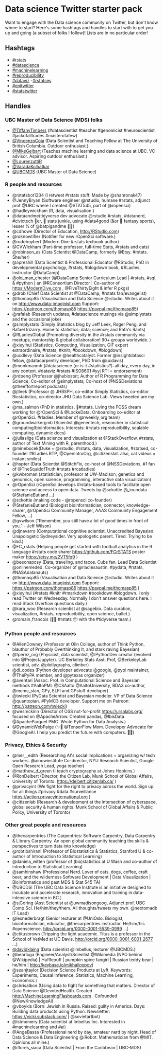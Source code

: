 # Data science Twitter starter pack

Want to engage with the  Data science community on Twitter, but don't know where to start? Here's some hashtags and handles to start with to get you up and going (a subset of folks I follow)! Lists are in no particular order!

## Hashtags
- [#rstats](https://twitter.com/search?f=tweets&vertical=default&q=%23rstats&src=typd)
- [#datascience](https://twitter.com/search?f=tweets&vertical=news&q=%23datascience&src=typd)
- [#machinelearning](https://twitter.com/search?f=tweets&q=%23machinelearning&src=typd)
- [#reproducibility](https://twitter.com/search?f=tweets&q=%23reproducibility&src=typd)
- [#dataviz](https://twitter.com/search?f=tweets&vertical=default&q=%23dataviz&src=typd)
 -[#rstatses](https://twitter.com/search?f=tweets&vertical=default&q=%23rstates&src=typd)
- [#epitwitter](https://twitter.com/search?f=tweets&vertical=default&q=%23epitwitter&src=typd)
- [#statstwitter](https://twitter.com/hashtag/statstwitter?f=tweets&vertical=default&src=hash)

## Handles

### UBC Master of Data Science (MDS) folks
- [@TiffanyTimbers](https://twitter.com/TiffanyTimbers) (#datascientist #teacher #genomicist #neuroscientist #jackofalltrades #masterofafew)
- [@VincenzoCoia](https://twitter.com/VincenzoCoia) (Data Scientist and Teaching Fellow at The University of British Columbia. Outdoor enthusiast.)
- [@MikeGelbart](https://twitter.com/MikeGelbart) (Teaches machine learning and data science at UBC. VC advisor. Aspiring outdoor enthusiast.)
- [@LourenzuttiR](https://twitter.com/LourenzuttiR) 
- [@VaradaKolhatkar](https://twitter.com/VaradaKolhatkar) 
- [@UBCMDS](https://twitter.com/UBCMDS) (UBC Master of Data Science)

### R people and resources
- @rstatsbot1234 (I retweet #rstats stuff. Made by @shahronak47)
- @JennyBryan (Software engineer @rstudio, humane #rstats, adjunct prof @UBC where I created @STAT545, part of @ropensci)
- @hadleywickham (R, data, visualisation.)
- @dataandme(tidyverse dev advocate @rstudio #rstats, #datanerd, #civictech 💖er, 🏀 stats junkie, using #data4good (&or 🥇 fantasy sports), lesser ½ of @batpigandme 🦇🐽)
- @cdhowe (Director of Education, http://RStudio.com)
- @roknowtifier (Notifier for new rOpenSci software.)
- @rudeboybert (Modern Dive #rstats textbook author)
- @CVWickham (Part-time professor, full-time Stats, #rstats and cats)
- @robinson_es (Data Scientist @DataCamp, formerly @Etsy. #rstats. She/her)
- @apreshill (Data Scientist & Professional Educator @RStudio, PhD in developmental psychology, #rstats, #blogdown book, #RLadies, Instructor @DataCamp)
- @old_man_chester (@DataCamp Senior Curriculum Lead | #rstats, #sql, & #python | an @RConsortium Director | Co-author of https://ModernDive.com , @FiveThirtyEight & infer R pkgs)
- @drob (Chief Data Scientist at @DataCamp, #rstats fan/evangelist)
- @thomasp85 (Visualisation and Data Science @rstudio. Writes about it on http://www.data-imaginist.com  Support: https://patreon.com/thomasp85  https://paypal.me/thomasp85)
- @rafalab (Research updates, #datascience musings via @simplystats and the occasional joke)
- @simplystats (Simply Statistics blog by Jeff Leek, Roger Peng, and Rafael Irizarry. Home to statistics; data; science; and Rafa's Rants)
- @RLadiesGlobal (Promoting diversity in the #rstats community via meetups, mentorship & global collaboration! 90+ groups worldwide. )
- @xieyihui (Statistics, Computing, Visualization, GIF expert extraordinaire, #rstats, #knitr, #bookdown, #blogdown)
- @ucdlevy (Data Science @healthcatalyst. Former @insightdatasci fellow, @datacarpentry developer, PhD from @ucdavis)
- @monkmanmh (#datascience (or is it #statistics?): all day, every day, in any context. #dataviz #rstats #ISO8601 #yyj RT! = endorsement)
- @rdpeng (Professor @jhubiostat; Author of R Programming for Data Science; Co-editor of @simplystats; Co-host of @NSSDeviations @theeffortreport podcasts)
- @jtleek (Professor @ JHBSPH, co-editor Simply Statistics, co-editor Biostatistics, co-director JHU Data Science Lab. Views tweeted are my own.)
- @ma_salmon (PhD in statistics. 💙#rstats. Living the FOSS dream working for @rOpenSci & @LockeData. Onboarding co-editor at @rOpenSci. #rladies. Member of @rweekly_org team)
- @groundwalkergmb (Scientist @genentech, researcher in statistical computing/bioinformatics. Interests: #rstats reproducibility, scalable computing, dynamic docs)
- @juliasilge (Data science and visualization at @StackOverflow, #rstats, author of Text Mining with R, parenthood.)
- @minebocek(Duke + @rstudio, #rstats, data, visualization, #statsed, co-founder #RLadies RTP, @OpenIntroOrg, @citizenstat. also, cat videos = instant smiles)
- @hspter (Data Scientist @StitchFix, co-host of @NSSDeviations, #1 fan of @TheSquidofTruth #rstats #rcatladies)
- @kwbroman (statistician; professor at UW-Madison; genetics and genomics, open science, programming, interactive data visualization)
- @rOpenSci (rOpenSci develops #rstats-based tools to facilitate open science and access to open data. Tweets by @sckottie @_inundata @StefanieButland …)
- @sckottie (making code - @ropensci co-founder)
- @StefanieButland (Biologist bioinformatician, connector, knowledge-sharer, @rOpenSci Community Manager, AAAS Community Engagement Fellow, …)
- @gvwilson ("Remember, you still have a lot of good times in front of you." - Jeff Wilson)
- @djnavarro (Computational cognitive scientist. Unaccredited Bayesian. Unapologetic Sydneysider. Very apologetic parent. Tired. Trying to be kind.)
- @FC_rstats (Helping people get started with football analytics in the R language #rstats code sharer https://github.com/FCrSTATS  poster maker https://etsy.me/2VT5fq9 )
- @beeonaposy (Data, traveling, and tacos. Cubs fan. Lead Data Scientist @onlinemeded. Co-organizer of @rladiesaustin. #pydata, #rstats, #NASAdatanauts)
- @thomasp85 (Visualisation and Data Science @rstudio. Writes about it on http://www.data-imaginist.com  Support: https://patreon.com/thomasp85  https://paypal.me/thomasp85 )
- @xieyihui (#rstats #knitr #rmarkdown #bookdown #blogdown. I only read Twitter on Wednesday. Normally I don't answer questions here. I read Stack Overflow questions daily.)
- @kara_woo (Research scientist at @sagebio. Data curation, visualization, #rstats, reproducibility, open science, ballet.)
- @romain_francois (👨‍💻 #rstats 📦 with the #tidyverse team.)


### Python people and resources
- @AllenDowney (Professor at Olin College, author of Think Python, blauthor of Probably Overthinking It, and stark raving Bayesian)
- @fperez_org (Physicist, data scientist, @IPythonDev creator (evolved into @ProjectJupyter). UC Berkeley Stats Asst. Prof, @BerkeleyLab scientist, adv. @plotlygraphs, climber)
- @di_codes (Python developer advocate @google, @pypi maintainer, @ThePyPA member, and @pytexas organizer)
- @avehtari (Assoc. Prof. in Computational Science and Bayesian methods #AaltoPML @CSAalto @AaltoUniversity, BDA3 co-author, @mcmc_stan, GPy, ELFI and GPstuff developer)
- @twiecki (PyData Scientist and Bayesian modeler. VP of Data Science @quantopian. #PyMC3 developer. Support me on Patreon: http://patreon.com/twiecki)
- @wesmckinn (Director of OSS not-for-profit https://ursalabs.org/  focused on @ApacheArrow. Created pandas, @IbisData. @ApacheParquet PMC. Wrote Python for Data Analysis.)
- @DynamicWebPaige (✨🧠 @TensorFlow Mom. Developer Advocate for @GoogleAI. I help you predict the future with computers. 👩‍💻)

### Privacy, Ethics & Security
- @mer__edith (Researching AI's social implications + organizing w/ tech workers. @ainowinstitute Co-director, NYU Research Scientist, Google Open Research Lead, yoga teacher)
- @matthew_d_green (I teach cryptography at Johns Hopkins.)
- @RonDeibert (Director, the Citizen Lab, Munk School of Global Affairs, University of Toronto. https://deibert.citizenlab.ca/ )
- @privacyint (We fight for the right to privacy across the world. Sign up for all things #privacy #data #surveillance https://action.privacyinternational.org )
- @citizenlab (Research & development at the intersection of cyberspace, global security & human rights. Munk School of Global Affairs & Public Policy, University of Toronto)

### Other great people and resources
- @thecarpentries (The Carpentries: Software Carpentry, Data Carpentry & Library Carpentry. An open global community teaching the skills & perspectives to turn data into knowledge)
- @robtibshirani (Professor of Biostatistics & Statistics, Stanford U & co-author of Introduction to Statistical Learning)
- @daniela_witten (professor of (bio)statistics at U Wash and co-author of Introduction to Statistical Learning)
- @samhinshaw (Professional Nerd. Lover of cats, dogs, coffee, craft beer, and the wilderness Software Development | Data Visualization | Bioinformatics and past MDS & Stat 545 TA)
- @UBCDSI (The UBC Data Science Institute is an initiative designed to incubate and accelerate research, innovation and training in data-intensive science in BC.)
- @sjGoring (Asst Scientist at @uwmadisongeog, Adjunct prof, UBC Comp Sci. He/him/they/them. All thoughts/tweets my own. @neotomadb IT Lead)
- @lexnederbragt (Senior lecturer at @UniOslo. Biologist, bioinformatician, educator, @thecarpentries instructor. He/him/his #openscience. http://orcid.org/0000-0001-5539-0999 …)
- @ctitusbrown (Tripping the light academic. Titus is a professor in the School of VetMed at UC Davis. http://orcid.org/0000-0001-6001-2677 …)
- [@davidklaing](https://twitter.com/davidklaing) (Data scientist @imbellus, lecturer @UBCMDS.) 
- @bearloga (Engineer/Analyst/Scientist @Wikimedia (NPO behind @Wikipedia) | Hufflepuff | pumpkin spice fangirl | Russian teddy bear | he/him | http://keybase.io/mikhailpopov)
- @seanjtaylor (Decision Science Products at Lyft. Keywords: Experiments, Causal Inference, Statistics, Machine Learning, Economics.)
- @chrisalbon (Using data to fight for something that matters. Director of Data Science @DevotedHealth. Created http://MachineLearningFlashcards.com . Cofounded @NewKnowledgeAI)
- @vboykis (Born: Jewish in Russia. Raised: guilty in America. Days: Building data products using Python. Newsletter: https://vicki.substack.com/  | @sovietartbot)
- @lstmemery (Data scientist at Imbellus Inc. Interested in #machinelearning and #ai)
- @AngeBassa (Professional nerd by day, amateur nerd by night. Head of Data Science & Data Engineering @iRobot. Mathematician from @MIT. Opinions all mine.)
- @iflores_siaca (Data Scientist | From the Caribbean | UBC-MDS)
